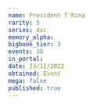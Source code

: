 ```yaml
---
name: President T'Rina
rarity: 5
series: dsc
memory_alpha:
bigbook_tier: 3
events: 38
in_portal:
date: 23/11/2022
obtained: Event
mega: false
published: true
---
```



